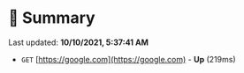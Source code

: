 # 📖 Summary
Last updated: **10/10/2021, 5:37:41 AM**

- `GET` [https://google.com](https://google.com) - **Up** (219ms)
